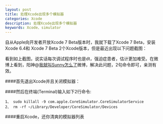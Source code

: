 ```yaml
---
layout: post
title: 处理Xcode出现多个模拟器
categories: Xcode
description: 处理Xcode出现多个模拟器
keywords: Xcode、simulator
---
```




自从Apple向开发者开放Xcode 7 Beta版本时，我就下载了Xcode 7 Beta，安装Xcode 6.4和 Xcode 7 Beta 2个Xcode版本，但是最近出现以下问题截图：

看到如上截图，说实话每次调试程序时也是dt，强迫症患者，估计更加难受。在微博上看到，阳神@[我就叫Sunny怎么了](http://weibo.com/p/1005051364395395/)微博，解决此问题，2句命令即可，亲测有效。

####首先退出Xcode并且关闭模拟器：

####然后在终端(Terminal)输入如下2行命令:

```
1、 sudo killall -9 com.apple.CoreSimulator.CoreSimulatorService
2、 rm -rf ~/Library/Developer/CoreSimulator/Devices
```

####重启Xcode，还你清爽的模拟器列表